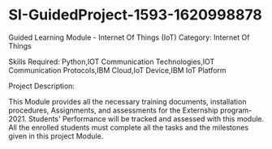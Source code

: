# SI-GuidedProject-1593-1620998878
Guided Learning Module - Internet Of Things (IoT)
Category: Internet Of Things

Skills Required:
Python,IOT Communication Technologies,IOT Communication Protocols,IBM Cloud,IoT Device,IBM IoT Platform

Project Description:

This Module provides all the necessary training documents, installation procedures, Assignments, and assessments for the Externship program-2021. Students' Performance will be tracked and assessed with this module. All the enrolled students must complete all the tasks and the milestones given in this project Module.
